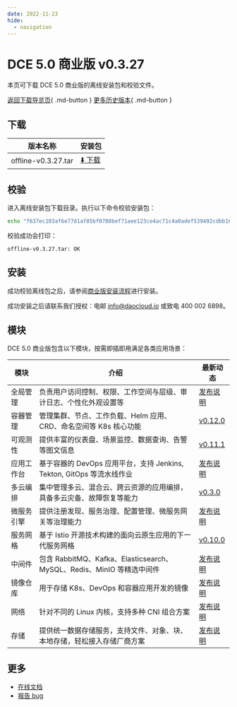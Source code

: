 ```yaml
---
date: 2022-11-23
hide:
  - navigation
---
```


# DCE 5.0 商业版 v0.3.27

本页可下载 DCE 5.0 商业版的离线安装包和校验文件。

[返回下载导览页](../index.md#_2){ .md-button } [更多历史版本](./dce5-installer-history.md){ .md-button }

## 下载

| 版本名称 | 安装包 |
| ------- | ----- |
| offline-v0.3.27.tar | [:arrow_down: 下载](https://proxy-qiniu-download-public.daocloud.io/DaoCloud_Enterprise/dce5/offline-v0.3.27.tar) |

## 校验

进入离线安装包下载目录。执行以下命令校验安装包：

```sh
echo "f637ec103af6e77d1af85bf0708bef71aee123ce4ac71c4a0adef539492cdbb1661a479d3e999cd51aa7cb47d49e001565908b237ef7999140e3435f6219bb08  offline-v0.3.27.tar" | sha512sum -c
```

校验成功会打印：

```none
offline-v0.3.27.tar: OK
```

## 安装

成功校验离线包之后，请参阅[商业版安装流程](../../install/commercial/start-install.md)进行安装。

成功安装之后请联系我们授权：电邮 info@daocloud.io 或致电 400 002 6898。

## 模块

DCE 5.0 商业版包含以下模块，按需即插即用满足各类应用场景：

| 模块 | 介绍 | 最新动态 |
| ---- | --- | ------ |
| 全局管理 | 负责用户访问控制、权限、工作空间与层级、审计日志、个性化外观设置等 | [发布说明](../../ghippo/intro/release-notes.md) |
| 容器管理 | 管理集群、节点、工作负载、Helm 应用、CRD、命名空间等 K8s 核心功能 | [v0.12.0](../../kpanda/intro/release-notes.md#v0130) |
| 可观测性 | 提供丰富的仪表盘、场景监控、数据查询、告警等图文信息 | [v0.11.1](../../insight/intro/release-notes.md#v0110) |
| 应用工作台 | 基于容器的 DevOps 应用平台，支持 Jenkins, Tekton, GitOps 等流水线作业 | [发布说明](../../amamba/intro/release-notes.md) |
| 多云编排 | 集中管理多云、混合云、跨云资源的应用编排，具备多云灾备、故障恢复等能力 | [v0.3.0](../../kairship/intro/release-notes.md#v030) |
| 微服务引擎 | 提供注册发现、服务治理、配置管理、微服务网关等治理能力 | [发布说明](../../skoala/intro/release-notes.md) |
| 服务网格 | 基于 Istio 开源技术构建的面向云原生应用的下一代服务网格 | [v0.10.0](../../mspider/intro/release-notes.md#v0111) |
| 中间件 | 包含 RabbitMQ、Kafka、Elasticsearch、MySQL、Redis、MinIO 等精选中间件 | [发布说明](../../middleware/elasticsearch/release-notes.md) |
| 镜像仓库 | 用于存储 K8s、DevOps 和容器应用开发的镜像 | [发布说明](../../kangaroo/intro/release-notes.md) |
| 网络 | 针对不同的 Linux 内核，支持多种 CNI 组合方案 | [发布说明](../../network/intro/release-notes.md) |
| 存储 | 提供统一数据存储服务，支持文件、对象、块、本地存储，轻松接入存储厂商方案 | [发布说明](../../storage/hwameistor/release-notes.md) |

## 更多

- [在线文档](../../dce/index.md)
- [报告 bug](https://github.com/DaoCloud/DaoCloud-docs/issues)
